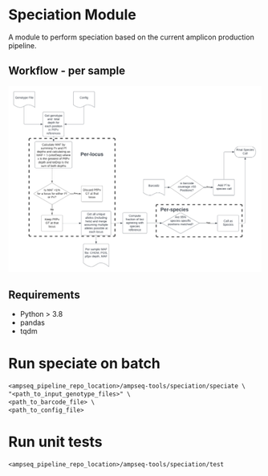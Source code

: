 # Speciation Module
A module to perform speciation based on the current amplicon production pipeline.

## Workflow - per sample
![speciation_flowchart](./speciation_flow.png)

## Requirements
* Python > 3.8
* pandas
* tqdm

# Run speciate on batch
```
<ampseq_pipeline_repo_location>/ampseq-tools/speciation/speciate \
"<path_to_input_genotype_files>" \
<path_to_barcode_file> \
<path_to_config_file>
```
# Run unit tests
```
<ampseq_pipeline_repo_location>/ampseq-tools/speciation/test
```